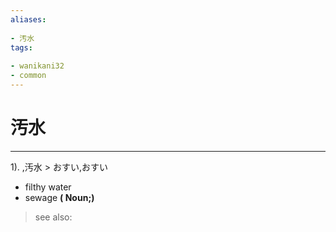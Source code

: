 ```yaml
---
aliases:
    
- 汚水
tags:
    
- wanikani32
- common
---
```


# 汚水
---
1).
,汚水 > おすい,おすい

- filthy water
- sewage
**( Noun;)**
> see also: 
            